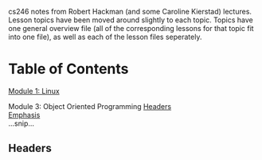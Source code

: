 cs246 notes from Robert Hackman (and some Caroline Kierstad) lectures. Lesson topics have been moved around slightly to each topic. Topics have one general overview file (all of the corresponding lessons for that topic fit into one file), as well as each of the lesson files seperately.

# Table of Contents
[Module 1: Linux](#https://github.com/gr4ceG/notes/blob/main/cs246/Module%201:%20Linux/Module%201%20Overview.md)
<!-- [Module 2: Basic C++]() --> 
Module 3: Object Oriented Programming 
[Headers](#headers)  
[Emphasis](#emphasis)  
...snip...    
<a name="headers"/>
## Headers
